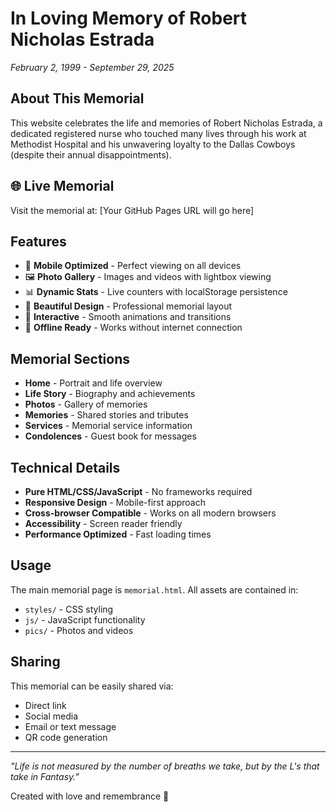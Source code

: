 # In Loving Memory of Robert Nicholas Estrada

*February 2, 1999 - September 29, 2025*

## About This Memorial

This website celebrates the life and memories of Robert Nicholas Estrada, a dedicated registered nurse who touched many lives through his work at Methodist Hospital and his unwavering loyalty to the Dallas Cowboys (despite their annual disappointments).

## 🌐 Live Memorial

Visit the memorial at: [Your GitHub Pages URL will go here]

## Features

- 📱 **Mobile Optimized** - Perfect viewing on all devices
- 🖼️ **Photo Gallery** - Images and videos with lightbox viewing
- 📊 **Dynamic Stats** - Live counters with localStorage persistence
- 🎨 **Beautiful Design** - Professional memorial layout
- 🔄 **Interactive** - Smooth animations and transitions
- 💾 **Offline Ready** - Works without internet connection

## Memorial Sections

- **Home** - Portrait and life overview
- **Life Story** - Biography and achievements  
- **Photos** - Gallery of memories
- **Memories** - Shared stories and tributes
- **Services** - Memorial service information
- **Condolences** - Guest book for messages

## Technical Details

- **Pure HTML/CSS/JavaScript** - No frameworks required
- **Responsive Design** - Mobile-first approach
- **Cross-browser Compatible** - Works on all modern browsers
- **Accessibility** - Screen reader friendly
- **Performance Optimized** - Fast loading times

## Usage

The main memorial page is `memorial.html`. All assets are contained in:
- `styles/` - CSS styling
- `js/` - JavaScript functionality  
- `pics/` - Photos and videos

## Sharing

This memorial can be easily shared via:
- Direct link
- Social media
- Email or text message
- QR code generation

---

*"Life is not measured by the number of breaths we take, but by the L's that take in Fantasy."*

Created with love and remembrance 💝
